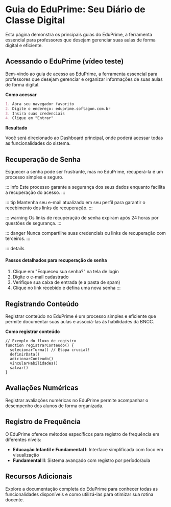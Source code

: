 # Guia do EduPrime: Seu Diário de Classe Digital

Esta página demonstra os principais guias do EduPrime, a ferramenta essencial para professores que desejam gerenciar suas aulas de forma digital e eficiente.

## Acessando o EduPrime (vídeo teste)

Bem-vindo ao guia de acesso ao EduPrime, a ferramenta essencial para professores que desejam gerenciar e organizar informações de suas aulas de forma digital.

**Como acessar**

```md
1. Abra seu navegador favorito
2. Digite o endereço: eduprime.softagon.com.br
3. Insira suas credenciais
4. Clique em "Entrar"
```

**Resultado**

Você será direcionado ao Dashboard principal, onde poderá acessar todas as funcionalidades do sistema.

## Recuperação de Senha

Esquecer a senha pode ser frustrante, mas no EduPrime, recuperá-la é um processo simples e seguro.

::: info
Este processo garante a segurança dos seus dados enquanto facilita a recuperação do acesso.
:::

::: tip
Mantenha seu e-mail atualizado em seu perfil para garantir o recebimento dos links de recuperação.
:::

::: warning
Os links de recuperação de senha expiram após 24 horas por questões de segurança.
:::

::: danger
Nunca compartilhe suas credenciais ou links de recuperação com terceiros.
:::

::: details
#### Passos detalhados para recuperação de senha
1. Clique em "Esqueceu sua senha?" na tela de login
2. Digite o e-mail cadastrado
3. Verifique sua caixa de entrada (e a pasta de spam)
4. Clique no link recebido e defina uma nova senha
:::

## Registrando Conteúdo

Registrar conteúdo no EduPrime é um processo simples e eficiente que permite documentar suas aulas e associá-las às habilidades da BNCC.

**Como registrar conteúdo**

```js{3}
// Exemplo do fluxo de registro
function registrarConteudo() {
  selecionarTurma() // Etapa crucial!
  definirData()
  adicionarConteudo()
  vincularHabilidades()
  salvar()
}
```

## Avaliações Numéricas

Registrar avaliações numéricas no EduPrime permite acompanhar o desempenho dos alunos de forma organizada.

## Registro de Frequência

O EduPrime oferece métodos específicos para registro de frequência em diferentes níveis:

- **Educação Infantil e Fundamental I**: Interface simplificada com foco em visualização
- **Fundamental II**: Sistema avançado com registro por período/aula

## Recursos Adicionais

Explore a documentação completa do EduPrime para conhecer todas as funcionalidades disponíveis e como utilizá-las para otimizar sua rotina docente.
